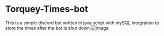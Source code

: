 # Torquey-Times-bot
This is a simple discord bot written in java script with mySQL integration to store the times after the bot is shut down
![image](/images/logo.png)
